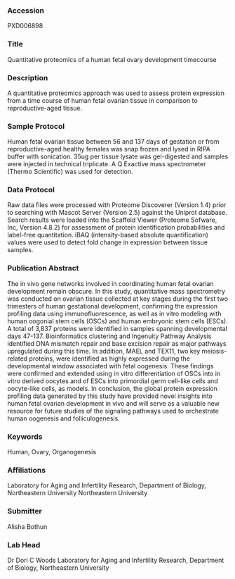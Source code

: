 ### Accession
PXD006898

### Title
Quantitative proteomics of a human fetal ovary development timecourse

### Description
A quantitative proteomics approach was used to assess protein expression from a time course of human fetal ovarian tissue in comparison to reproductive-aged tissue.

### Sample Protocol
Human fetal ovarian tissue between 56 and 137 days of gestation or from reproductive-aged healthy females was snap frozen and lysed in RIPA buffer with sonication. 35ug per tissue lysate was gel-digested and samples were injected in technical triplicate. A Q Exactive mass spectrometer (Thermo Scientific) was used for detection.

### Data Protocol
Raw data files were processed with Proteome Discoverer (Version 1.4) prior to searching with Mascot Server (Version 2.5) against the Uniprot database.  Search results were loaded into the Scaffold Viewer (Proteome Sofware, Inc, Version 4.8.2) for assessment of protein identification probabilities and label-free quantitation. iBAQ (intensity-based absolute quantification) values were used to detect fold change in expression between tissue samples.

### Publication Abstract
The in vivo gene networks involved in coordinating human fetal ovarian development remain obscure. In this study, quantitative mass spectrometry was conducted on ovarian tissue collected at key stages during the first two trimesters of human gestational development, confirming the expression profiling data using immunofluorescence, as well as in vitro modeling with human oogonial stem cells (OSCs) and human embryonic stem cells (ESCs). A total of 3,837 proteins were identified in samples spanning developmental days 47-137. Bioinformatics clustering and Ingenuity Pathway Analysis identified DNA mismatch repair and base excision repair as major pathways upregulated during this time. In addition, MAEL and TEX11, two key meiosis-related proteins, were identified as highly expressed during the developmental window associated with fetal oogenesis. These findings were confirmed and extended using in vitro differentiation of OSCs into in vitro derived oocytes and of ESCs into primordial germ cell-like cells and oocyte-like cells, as models. In conclusion, the global protein expression profiling data generated by this study have provided novel insights into human fetal ovarian development in vivo and will serve as a valuable new resource for future studies of the signaling pathways used to orchestrate human oogenesis and folliculogenesis.

### Keywords
Human, Ovary, Organogenesis

### Affiliations
Laboratory for Aging and Infertility Research, Department of Biology, Northeastern University
Northeastern University

### Submitter
Alisha Bothun

### Lab Head
Dr Dori C Woods
Laboratory for Aging and Infertility Research, Department of Biology, Northeastern University


